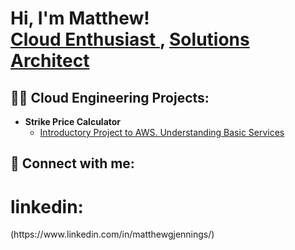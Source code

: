 <h1>Hi, I'm Matthew! <br/><a href="https://github.com/mgjenni"> Cloud Enthusiast </a>, <a href="(https://www.linkedin.com/in/matthewgjennings/)"> Solutions Architect </a> </h1>

<h2>👨‍💻 Cloud Engineering Projects:</h2>

- <b> Strike Price Calculator </b>
  - [Introductory Project to AWS. Understanding Basic Services](https://github.com/mgjenni/StrikePrice_Calc)


<h2> 🤳 Connect with me:</h2>

<h1>linkedin:</h1> (https://www.linkedin.com/in/matthewgjennings/)

